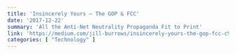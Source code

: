 ```yaml
---
title: 'Insincerely Yours — The GOP & FCC'
date: '2017-12-22'
summary: 'All the Anti-Net Neutrality Propaganda Fit to Print'
link: 'https://medium.com/jill-burrows/insincerely-yours-the-gop-fcc-c93f6665aa79'
categories: [ "Technology" ]
---
```

